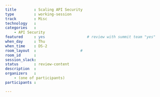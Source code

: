 ```yaml
---
title        : Scaling API Security
type         : working-session
track        : Misc
technology   :
categories   :
    - API Security
featured     : yes                   # review with summit team "yes"
when_day     : Thu
when_time    : DS-2
room_layout  :                    #
room_id      :
session_slack:
status       : review-content
description  :
organizers   :
    - (one of participants)
participants :

---
```


<!--(add intro)

## WHY

(...)

## What

(...)

## Outcomes

(...)

## References

(...)-->
